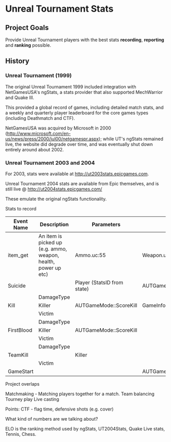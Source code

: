 # Unreal Tournament Stats

## Project Goals

Provide Unreal Tournament players with the best stats **recording**, **reporting** and **ranking** possible.

## History

### Unreal Tournament (1999)

The original Unreal Tournament 1999 included integration with NetGamesUSA's
ngStats, a stats provider that also supported MechWarrior and Quake III.

This provided a global record of games, including detailed match stats, and a weekly and quarterly
player leaderboard for the core games types (including Deathmatch and CTF).

NetGamesUSA was acquired by Microsoft in 2000 (http://www.microsoft.com/en-us/news/press/2000/jul00/netgamespr.aspx);
while UT's ngStats remained live, 
the website did degrade over time, and was eventually shut down entirely around about 2002.

### Unreal Tournament 2003 and 2004

For 2003, stats were available at http://ut2003stats.epicgames.com.

Unreal Tournament 2004 stats are available from Epic themselves, and is still live @ http://ut2004stats.epicgames.com/

These emulate the original ngStats functionality.

Stats to record

Event Name|Description|Parameters|Code|UT99 code
----------|-----------|----------|----|---------
item_get|An item is picked up (e.g. ammo, weapon, health, power up etc)|Ammo.uc:55|Weapon.uc:314|Inventory.uc:618|Pickup.uc:43,58,96
Suicide||Player (StatsID from state)|AUTGameMode::ScoreKill|GameInfo.uc:1216,1239,1244
||DamageType||
Kill|Killer|AUTGameMode::ScoreKill|GameInfo.uc:1302
||Victim||
||DamageType||
FirstBlood|Killer|AUTGameMode::ScoreKill|
||Victim||
||DamageType||
TeamKill||Killer||GameInfo.uc:1285
||Victim||
GameStart|||AUTGameMode::BeginGame|

Project overlaps

Matchmaking - Matching players together for a match.
Team balancing
Tourney play
Live casting

Points:
CTF - flag time, defensive shots (e.g. cover)


What kind of numbers are we talking about?

ELO is the ranking method used by ngStats, UT2004Stats, Quake Live stats, Tennis, Chess.
